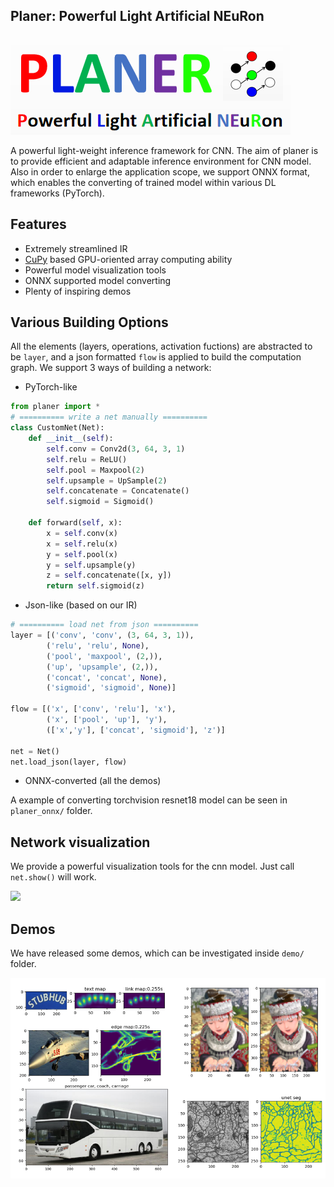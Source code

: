 ## Planer: Powerful Light Artificial NEuRon

![](resources/logo.png)

A powerful light-weight inference framework for CNN. The aim of planer is to provide efficient and adaptable inference environment for CNN model. Also in order to enlarge the application scope, we support ONNX format, which enables the converting of trained model within various DL frameworks (PyTorch).  

## Features
* Extremely streamlined IR
* [CuPy](https://github.com/cupy/cupy) based GPU-oriented array computing ability
* Powerful model visualization tools
* ONNX supported model converting
* Plenty of inspiring demos

## Various Building Options
All the elements (layers, operations, activation fuctions) are abstracted to be ```layer```, and a json formatted ```flow``` is applied to build the computation graph. We support 3 ways of building a network:
* PyTorch-like
```python
from planer import *
# ========== write a net manually ========== 
class CustomNet(Net):
    def __init__(self):
        self.conv = Conv2d(3, 64, 3, 1)
        self.relu = ReLU()
        self.pool = Maxpool(2)
        self.upsample = UpSample(2)
        self.concatenate = Concatenate()
        self.sigmoid = Sigmoid()

    def forward(self, x):
        x = self.conv(x)
        x = self.relu(x)
        y = self.pool(x)
        y = self.upsample(y)
        z = self.concatenate([x, y])
        return self.sigmoid(z)
```
* Json-like (based on our IR)
```python
# ========== load net from json ========== 
layer = [('conv', 'conv', (3, 64, 3, 1)),
        ('relu', 'relu', None),
        ('pool', 'maxpool', (2,)),
        ('up', 'upsample', (2,)),
        ('concat', 'concat', None),
        ('sigmoid', 'sigmoid', None)]

flow = [('x', ['conv', 'relu'], 'x'),
        ('x', ['pool', 'up'], 'y'),
        (['x','y'], ['concat', 'sigmoid'], 'z')]

net = Net()
net.load_json(layer, flow)
```

* ONNX-converted (all the demos)

A example of converting torchvision resnet18 model can be seen in ```planer_onnx/``` folder. 

## Network visualization

We provide a powerful visualization tools for the cnn model. Just call ```net.show()``` will work.

![](https://user-images.githubusercontent.com/24822467/78111180-dc350000-742e-11ea-9152-30dad06ee433.png)


## Demos
We have released some demos, which can be investigated inside ```demo/``` folder.

![](resources/demos.png)






